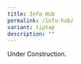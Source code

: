 ```yaml
---
title: Info Hub
permalink: /info-hub/
variant: tiptap
description: ""
---
```

<p>Under Construction.</p>